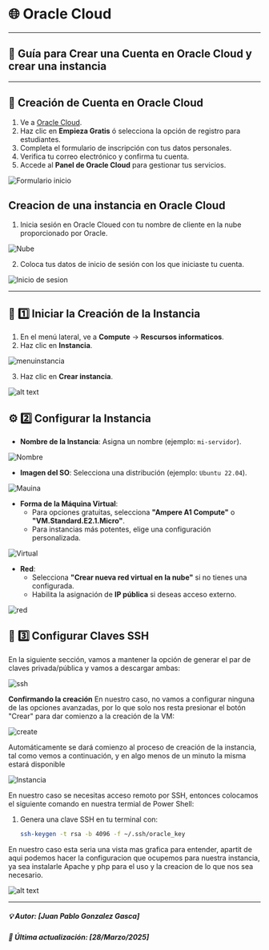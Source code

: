 # 🌐 Oracle Cloud

----

## 🚀 Guía para Crear una Cuenta en Oracle Cloud y crear una instancia

---

## 📖 Creación de Cuenta en Oracle Cloud

1. Ve a [Oracle Cloud](https://www.oracle.com/cloud/).
2. Haz clic en **Empieza Gratis** ó  selecciona la opción de registro para estudiantes.
3. Completa el formulario de inscripción con tus datos personales.
4. Verifica tu correo electrónico y confirma tu cuenta.
5. Accede al **Panel de Oracle Cloud** para gestionar tus servicios.

![Formulario inicio](./imgs/creatorin.png)

## Creacion de una instancia en Oracle Cloud

1. Inicia sesión en Oracle Cloued con tu nombre de cliente en la nube proporcionado por Oracle.
 
 ![Nube](./imgs/nube.png)

 2. Coloca tus datos de inicio de sesión con los que iniciaste tu cuenta.

 ![Inicio de sesion](./imgs/image.png)


---
## 📂 1️⃣ Iniciar la Creación de la Instancia  
  
1. En el menú lateral, ve a **Compute** → **Rescursos informaticos**.  
2. Haz clic en **Instancia**.  

![menuinstancia](image.png)

3. Haz clic en **Crear instancia**.

![alt text](image-1.png)

## ⚙️ 2️⃣ Configurar la Instancia  
- **Nombre de la Instancia**: Asigna un nombre (ejemplo: `mi-servidor`).  

![Nombre](nombre.png)

- **Imagen del SO**: Selecciona una distribución (ejemplo: `Ubuntu 22.04`).  

![Mauina](maquina.png)

- **Forma de la Máquina Virtual**:  
  - Para opciones gratuitas, selecciona **"Ampere A1 Compute"** o **"VM.Standard.E2.1.Micro"**.  
  - Para instancias más potentes, elige una configuración personalizada.  



![Virtual](virtual.png)

- **Red**:  
  - Selecciona **"Crear nueva red virtual en la nube"** si no tienes una configurada.  
  - Habilita la asignación de **IP pública** si deseas acceso externo.  

![red](red.png)


## 🔑 3️⃣ Configurar Claves SSH  

En la siguiente sección, vamos a mantener la opción de generar el par de claves privada/pública y vamos a descargar ambas:


![ssh](ssh.png)

**Confirmando la creación**
En nuestro caso, no vamos a configurar ninguna de las opciones avanzadas, por lo que solo nos resta presionar el botón "Crear" para dar comienzo a la creación de la VM:

![create](create.png)

Automáticamente se dará comienzo al proceso de creación de la instancia, tal como vemos a continuación, y en algo menos de un minuto la misma estará disponible

![Instancia](insta.png)

En nuestro caso se necesitas acceso remoto por SSH, entonces colocamos el siguiente comando en nuestra termial de Power Shell:  
1. Genera una clave SSH en tu terminal con:  

   ```sh
   ssh-keygen -t rsa -b 4096 -f ~/.ssh/oracle_key

En nuestro caso esta seria una vista mas grafica para entender, apartit de aqui podemos hacer la configuracion que ocupemos para nuestra instancia, ya sea instalarle Apache y php para el uso y la creacion de lo que nos sea necesario.

![alt text](caso.png)

-----
##### 💡 Autor: [Juan Pablo Gonzalez Gasca]
##### 📆 Última actualización: [28/Marzo/2025]
